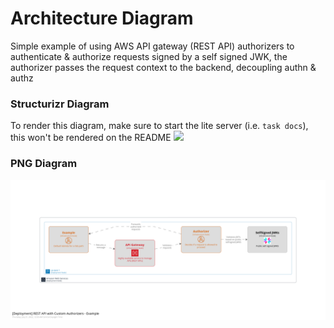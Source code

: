 # Architecture Diagram
Simple example of using AWS API gateway (REST API) authorizers to authenticate & authorize requests signed by a self signed JWK, the authorizer passes the request context to the backend, decoupling authn & authz

### Structurizr Diagram
To render this diagram, make sure to start the lite server (i.e. `task docs`), this won't be rendered on the README
![](embed:AmazonWebServicesDeployment)

### PNG Diagram
![](./arq.png)
